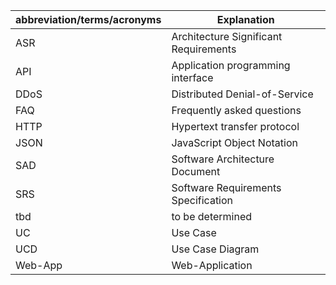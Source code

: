 | abbreviation/terms/acronyms | Explanation                           |
|-----------------------------|---------------------------------------|
| ASR                         | Architecture Significant Requirements |
| API                         | Application programming interface     |
| DDoS                        | Distributed Denial-of-Service         |
| FAQ                         | Frequently asked questions            |
| HTTP	                       | Hypertext transfer protocol           |
| JSON	                       | JavaScript Object Notation            |
| SAD                         | Software Architecture Document        |
| SRS                         | Software Requirements Specification   |
| tbd                         | to be determined                      |
| UC                          | Use Case                              |
| UCD                         | Use Case Diagram                      |
| Web-App                     | Web-Application                       |
